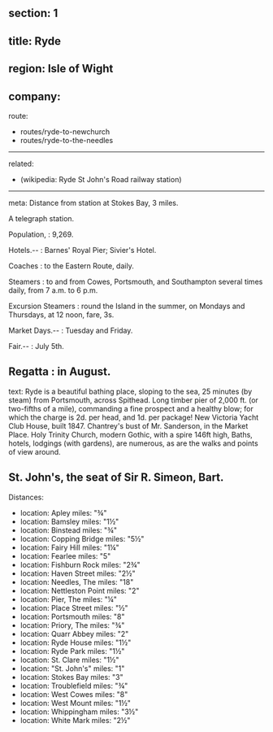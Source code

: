 section: 1
----
title: Ryde
----
region: Isle of Wight
----
company:
----
route:
- routes/ryde-to-newchurch
- routes/ryde-to-the-needles
----
related:
- (wikipedia: Ryde St John's Road railway station)
----
meta: Distance from station at Stokes Bay, 3 miles.

A telegraph station.

Population,
: 9,269.

Hotels.--
: Barnes' Royal Pier; Sivier's Hotel.

Coaches
: to the Eastern Route, daily.

Steamers
: to and from Cowes, Portsmouth, and Southampton several times daily, from 7 a.m. to 6 p.m.

Excursion Steamers
: round the Island in the summer, on Mondays and Thursdays, at 12 noon, fare, 3s.

Market Days.--
: Tuesday and Friday.

Fair.--
: July 5th.

Regatta
: in August.
----
text: Ryde is a beautiful bathing place, sloping to the sea, 25 minutes (by steam) from Portsmouth, across Spithead. Long timber pier of 2,000 ft. (or two-fifths of a mile), commanding a fine prospect and a healthy blow; for which the charge is 2d. per head, and 1d. per package! New Victoria Yacht Club House, built 1847. Chantrey's bust of Mr. Sanderson, in the Market Place. Holy Trinity Church, modern Gothic, with a spire 146ft high, Baths, hotels, lodgings (with gardens), are numerous, as are the walks and points of view around.

**St. John's,** the seat of Sir R. Simeon, Bart.
----
Distances:

-
  location: Apley
  miles: "¾"
-
  location: Bamsley
  miles: "1½"
-
  location: Binstead
  miles: "¾"
-
  location: Copping Bridge
  miles: "5½"
-
  location: Fairy Hill
  miles: "1¼"
-
  location: Fearlee
  miles: "5"
-
  location: Fishburn Rock
  miles: "2¾"
-
  location: Haven Street
  miles: "2½"
-
  location: Needles, The
  miles: "18"
-
  location: Nettleston Point
  miles: "2"
-
  location: Pier, The
  miles: "¼"
-
  location: Place Street
  miles: "½"
-
  location: Portsmouth
  miles: "8"
-
  location: Priory, The
  miles: "¾"
-
  location: Quarr Abbey
  miles: "2"
-
  location: Ryde House
  miles: "1½"
-
  location: Ryde Park
  miles: "1½"
-
  location: St. Clare
  miles: "1½"
-
  location: "St. John's"
  miles: "1"
-
  location: Stokes Bay
  miles: "3"
-
  location: Troublefield
  miles: "¾"
-
  location: West Cowes
  miles: "8"
-
  location: West Mount
  miles: "1½"
-
  location: Whippingham
  miles: "3½"
-
  location: White Mark
  miles: "2½"
